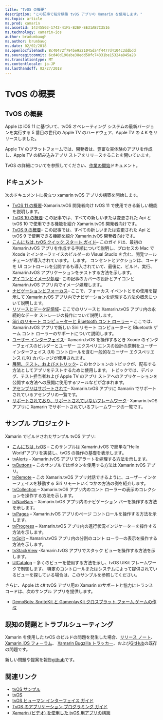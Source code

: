 ```yaml
---
title: "TvOS の概要"
description: "この記事で紹介構築 tvOS アプリの Xamarin を使用します。"
ms.topic: article
ms.prod: xamarin
ms.assetid: 14345503-1742-41F5-B2EF-EE31AB7C3516
ms.technology: xamarin-ios
author: bradumbaugh
ms.author: brumbaug
ms.date: 02/02/2018
ms.openlocfilehash: 8c40472f794be9a21045da4f4477d4104c3ddbdd
ms.sourcegitcommit: 6cd40d190abe38edd50fc74331be15324a845a28
ms.translationtype: MT
ms.contentlocale: ja-JP
ms.lasthandoff: 02/27/2018
---
```

# <a name="introduction-to-tvos"></a>TvOS の概要

## <a name="introducing-tvos"></a>TvOS の概要

Apple は iOS 11 に基づいて、tvOS オペレーティング システムの最新バージョンを実行する 5 番目の世代の Apple TV のハードウェア、Apple TV の 4 K をリリースしました。

Apple TV のプラットフォームでは、開発者は、豊富な実体験のアプリを作成し、Apple TV の組み込みアプリ ストアをリリースすることを開いています。

TvOS の詳細についてを参照してください、[作業の開始](~/ios/tvos/get-started/index.md)ドキュメント。

## <a name="documentation"></a>ドキュメント

次のドキュメントに役立つ xamarin tvOS アプリの構築を開始します。

- [TvOS 11 の概要](~/ios/tvos/platform/introduction-to-tvos11.md)-Xamarin.tvOS 開発者向け tvOS 11 で使用できる新しい機能を説明します。
- [TvOS 10 の概要](~/ios/tvos/platform/introduction-to-tvos10/index.md)-この記事では、すべての新しいまたは変更された Api と tvOS 10 で使用できる機能を紹介 Xamarin.tvOS 開発者向けです。
- [TvOS 9 の概要](~/ios/tvos/platform/tvos9.md)– この記事では、すべての新しいまたは変更された Api と tvOS 9 で使用できる機能を紹介 Xamarin.tvOS 開発者向けです。 
- [こんにちは, tvOS クイック スタート ガイド](~/ios/tvos/get-started/hello-tvos.md)– このガイドは、最初の Xamarin.tvOS アプリを作成する手順について説明し、プロセスの Mac で Xcode とインターフェイスのビルダーの Visual Studio を含む、開発ツール チェーンが導入されています。 します。 コンセントとアクションは、コードを UI コントロールを公開するも導入されていて、最後に、ビルド、実行、Xamarin.tvOS アプリケーションをテストする方法を示します。
- [アイコンとイメージ処理](~/ios/tvos/app-fundamentals/icons-images.md)– この記事のカバーの設計とアイコンと Xamarin.tvOS アプリ内でイメージ処理します。
- [ナビゲーションとフォーカス](~/ios/tvos/app-fundamentals/navigation-focus.md)– ここで、フォーカス イベントとその使用を提示して Xamarin.tvOS アプリ内でナビゲーションを処理する方法の概念について説明します。
- [リソースとデータ記憶域](~/ios/tvos/app-fundamentals/resources-data-storage.md)– ここでのリソースと Xamarin.tvOS アプリ内の永続的なデータ ストレージの操作について説明します。
- [Siri のリモート コンピューターと Bluetooth コント ローラー](~/ios/tvos/platform/remote-bluetooth.md) – ここでは、Xamarin.tvOS アプリで新しい Siri リモート コンピューターと Bluetooth ゲーム コント ローラーのサポートについて説明します。
- [ユーザー インターフェイス](~/ios/tvos/user-interface/index.md)– Xamarin.tvOS を操作するとき Xcode のインターフェイスのビルダーとユーザー エクスペリエンスの設計の原則をユーザー インターフェイス (UI) コントロールを含む一般的なユーザー エクスペリエンス (UX) カバレッジが使用されます。
- [展開、テスト、およびメトリック](~/ios/tvos/deploy-test/index.md)– このセクションのトピックが、配布する方法としてアプリをテストするために使用します。 トピックでは、デバッグ、テスト担当者および Apple TV のアプリ ストアへのアプリケーションを公開する方法への展開に使用するツールなどが含まれます。
- [アセンブリはサポートされて](~/ios/tvos/internals/assemblies.md)– Xamarin.tvOS アプリに Xamarin でサポートされているアセンブリの一覧です。
- [サポートされており、サポートされていないフレームワーク](~/ios/tvos/internals/frameworks.md)– Xamarin.tvOS アプリに Xamarin でサポートされているフレームワークの一覧です。

## <a name="sample-projects"></a>サンプル プロジェクト

Xamarin でビルドされたサンプル tvOS アプリ:

- [こんにちは, tvOS](https://developer.xamarin.com/samples/monotouch/tvos/Hello-tvOS/) – このサンプルは Xamarin.tvOS で簡単な"Hello World"アプリを実装し、tvOS の操作の基礎を表示します。
- [tvAlerts](https://developer.xamarin.com/samples/monotouch/tvos/tvAlerts/) – Xamarin.tvOS アプリでアラートを処理する方法を示します。
- [tvButtons](https://developer.xamarin.com/samples/monotouch/tvos/tvButtons/) – このサンプルではボタンを使用する方法は Xamarin.tvOS アプリ。
- [tvRemote](https://developer.xamarin.com/samples/monotouch/tvos/tvRemote/) – この Xamarin.tvOS アプリ対話できるように、ユーザー インターフェイスを移動する Siri リモートいくつかの方法の例を紹介します。
- [tvCollection](https://developer.xamarin.com/samples/monotouch/tvos/tvCollection/) – Xamarin.tvOS アプリ内のコント ローラーの表示のコレクションを操作する方法を示します。
- [tvNavBars](https://developer.xamarin.com/samples/monotouch/tvos/tvNavBars/) – Xamarin.tvOS アプリ内のナビゲーション バーを操作する方法を示します。
- [tvPages](https://developer.xamarin.com/samples/monotouch/tvos/tvPages/) – Xamarin.tvOS アプリのページ コントロールを操作する方法を示します。
- [tvProgress](https://developer.xamarin.com/samples/monotouch/tvos/tvProgress/) – Xamarin.tvOS アプリ内の進行状況インジケーターを操作する方法を示します。
- [tvSplit](https://developer.xamarin.com/samples/monotouch/tvos/tvSplit/) – Xamarin.tvOS アプリ内の分割のコント ローラーの表示を操作する方法を示します。
- [tvStackView](https://developer.xamarin.com/samples/monotouch/tvos/tvStackView/) -Xamarin.tvOS アプリでスタック ビューを操作する方法を示します。
- [UICatalog](https://developer.xamarin.com/samples/monotouch/tvos/UICatalog/) – 多くのビューを使用する方法を示し、tvOS UIKit フレームワークで制御します。 特定のコントロールまたはシステムによって提供されているビューを探している場合は、このサンプルを参照してください。

さらに、Apple は c# tvOS アプリ用の Xamarin のサポートと協力にトランス コードは、次のサンプル アプリを提供します。

- [DemoBots: SpriteKit と GameplayKit クロスプラット フォーム ゲームの作成](https://developer.apple.com/library/prerelease/tvos/samplecode/DemoBots/)

## <a name="known-issues-and-troubleshooting"></a>既知の問題とトラブルシューティング

Xamarin を使用した tvOS のビルドの問題を発生した場合、[リリース ノート](http://releases.xamarin.com/)、 [Xamarin.iOS フォーラム](https://forums.xamarin.com/categories/ios)、 [Xamarin Bugzilla トラッカー](https://bugzilla.xamarin.com/query.cgi?product=iOS)、および[GitHub](https://github.com/xamarin/xamarin-macios/issues)の既存の問題です。 

新しい問題や提案を報告[github](https://github.com/xamarin/xamarin-macios/issues)です。 


## <a name="related-links"></a>関連リンク

- [tvOS サンプル](https://developer.xamarin.com/samples/tvos/all/)
- [tvOS](https://developer.apple.com/tvos/)
- [tvOS ヒューマン インターフェイス ガイド](https://developer.apple.com/tvos/human-interface-guidelines/)
- [TvOS のアプリケーション プログラミング ガイド](https://developer.apple.com/library/prerelease/tvos/documentation/General/Conceptual/AppleTV_PG/)
- [Xamarin (ビデオ) を使用した tvOS 用アプリの構築](https://university.xamarin.com/lightninglectures/tvos-with-xamarin)

